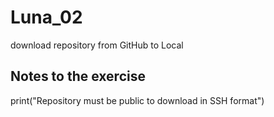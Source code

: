 # Luna_02
download repository from GitHub to Local
## Notes to the exercise
print("Repository must be public to download in SSH format")
